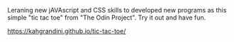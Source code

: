 Leraning new jAVAscript and CSS skills to developed new programs as this simple "tic tac toe" from "The Odin Project". Try it out and have fun.

https://kahgrandini.github.io/tic-tac-toe/
